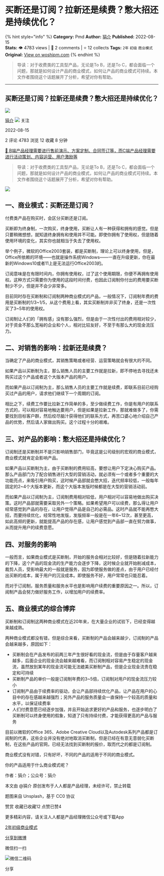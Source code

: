 # 买断还是订阅？拉新还是续费？憋大招还是持续优化？
{% hint style="info" %}
**Category:** Pmd
**Author:** [狷介](https://www.woshipm.com/u/1197423)
**Published:** 2022-08-15  
**Stats:** 👁️ 4783 views | 💬 2 comments | ⭐ 12 collects
**Tags:** `2年` `初级` `商业模式`
**Original:** [View on woshipm.com](https://www.woshipm.com/pmd/5564647.html)
{% endhint %}
> 导读：对于收费类的工具型产品，无论是To B，还是To C，都会面临一个问题，那就是如何设计产品的商业模式，如何让产品的商业模式可持续。本文作者围绕这个话题展开了分析，希望对你有帮助。

---

## 买断还是订阅？拉新还是续费？憋大招还是持续优化？

[![](https://image.woshipm.com/wp-files/2020/12/8w5GMf9WMsspB2F2RawB.jpg!/both/72x72)](https://www.woshipm.com/u/1197423)

[狷介](https://www.woshipm.com/u/1197423) ![](https://static.woshipm.com/tag/1101_1@2x.png) 关注

2022-08-15

2 评论 4783 浏览 12 收藏 8 分钟

[🔗 B端产品经理需要进行售前演示、方案定制、合同签订等，而C端产品经理需要进行活动策划、内容运营、用户激励等](https://ke.qidianla.com/courses/bcpm)

> 导读：对于收费类的工具型产品，无论是To B，还是To C，都会面临一个问题，那就是如何设计产品的商业模式，如何让产品的商业模式可持续。本文作者围绕这个话题展开了分析，希望对你有帮助。

![](https://image.woshipm.com/wp-files/2022/08/J59OpdpXmAS8cJGnLozB.jpg)

## 一、商业模式：买断还是订阅？

付费类产品在购买时，会区分买断还是订阅。

买断即为终身制，一次购买，终身使用，买断让人有一种获得和拥有的感觉。但是只要稍微想想，就知道终身拥有和使用并不可能。即使你拥有了使用权，但是随着使用环境的变化，其实你也就相当于失去了使用权。

举个例子，微软的Office2003套装，都是买断制，理论上可以终身使用，但是，Office所依赖的环境——也就是操作系统Windows——一直在升级更新，你在最新的Windows10或者11上是无法运行Office2003的。

订阅意味是在有限时间内，你拥有使用权，过了这个使用期限，你便不再拥有使用权。这种方式只需要你为使用的这段时间付费，也因此订阅制你付出的费用要买断制少不少，但是并不会少非常多。

目前同时存在买断制和订阅制两种商业模式的产品，一般情况下，订阅制年费的费用是买断制的1/3~1/5，从这个费用上看，其实买断制并非买了终身，还是一次性买了3~5年的使用权。

订阅制让人们的「拥有感」没有那么强烈，但是由于一次性付出的费用相对较少，对于资金不那么宽裕的企业和个人，相对比较友好，不至于有那么大的现金流压力。

## 二、对销售的影响：拉新还是续费？

当确定了产品的商业模式，其销售策略或者经营、运营策略就会有很大的不同。

如果产品以买断制为主，那么销售人员的主要工作就是拉新，即不停地去寻找还未购买过这个产品或者这个大版本产品的用户。

而如果产品以订阅制为主，那么销售人员的主要工作就是续费，即联系目前已经购买过产品的用户，请求他们继续下一个周期的订阅。

相比之下，续费工作要比拉新工作简单的多，至少做续费工作，你是有用户的联系方式的，可以相对容易地触达要用户，但是如果是拉新工作，那就难做多了，你需要找到目标客户群，然后绞尽脑汁获得他们的联系方式，再苦口婆心地介绍自己产品的优势，然后请人家做出购买。这个过程十分的艰难。

## 三、对产品的影响：憋大招还是持续优化？

订阅制还是买断制并不是只影响销售部门，毕竟这是公司级别的宏观的商业模式，商业模式就肯定会影响产品。

如果产品以买断制为主，由于买断制的费用较高，要想让用户下定决心购买产品。那么产品部门为了配合销售进行大型的营销活动，就必须有一个或者多个重要的大功能亮点，来吸引用户购买，这时候产品部就会憋大招，迭代频率较低，一般每年固定的2~4个大版本更新，而这个大版本发版时候都是在大型的营销活动前。

而如果产品以订阅制为主，订阅制费用相对较低，用户相对可以容易地做出购买决策。这时产品部就需要采取另外一个策略。如果希望用户可以续费，那么得让用户经常感觉到产品的存在，让用户觉得产品是自己的必需品。这时产品就不能再憋大招，而要持续优化，经常性地发版，发版频率一般是在一年6~12次，甚至更高，如此高频的更新，就能提高产品的存在感，让用户感觉到产品部一直在努力做事，从而提升用户的续费意愿。

## 四、对服务的影响

一般而言，如果商业模式是买断制，开始的服务会相对比较好，但是随着拉新能力的下降，这个产品的现金流的生产能力会逐步下降，这时候企业就开始削减成本，裁剪人员，受影响最大的一般就是服务，因为即使服务做的差点，由于用户已经付出买断的成本，属于用户的沉没成本。即使服务不好，用户常常也只能忍着。

而对于订阅制，服务质量和服务水平也是影响用户续费的重要原因之一。所以，订阅制产品会努力做好服务工作，以增加用户的续费率。

## 五、商业模式的综合博弈

买断制和订阅制这两种商业模式在近20年来，在大量企业的试验下，已经变得越来越成熟。

两种商业模式都没有错，但是综合来看，买断制的产品会越来越少，订阅制的产品会越来越多，原因如下：

*   买断制会在产品发布的前两三年产生很好看的现金流，但是由于存量客户越来越多，后面企业的现金流会越来越难看，而订阅制相对容易产生稳定的现金流，虽然放到某年的现金流可能无法媲美买断制产品，但是企业现金流贵在稳定和可持续
*   买断制产品的单价一般是订阅制年费的3~5倍，订阅制对用户的现金流压力较小
*   订阅制产品由于续费率的驱动，会让产品部持续优化产品，让产品在用户的心目中的存在感越来越强烈；另外产品的服务质量会一直保持一个较高的质量和水平，以保证续费率
*   人们付费意愿已经逐步加强，并且开始追求更好的产品和服务，也逐步明白了买断制可以终身使用的假象，知道了只有持续付费，才能获得更高的产品与服务

目前以微软的Office 365、Adobe Creative Cloud以及Autodesk系列产品都是订阅制的代表，这些企业并没有绝对地取消买断制，但是已经在有意无意弱化买断制，在这些产品的官网，已经无法找到买断制的报价，取而代之的都是订阅制。

商业模式没有对错，只有好坏，不同的产品的适用于不同的商业模式。

你的产品适用于什么商业模式呢？

作者：狷介；公众号：狷介

本文由 @狷介 原创发布于人人都是产品经理，未经许可，禁止转载

题图来自 Unsplash，基于 CC0 协议

赞赏 收藏已收藏12 点赞已赞4

更多精彩内容，请关注人人都是产品经理微信公众号或下载App

[2年](https://www.woshipm.com/tag/2%e5%b9%b4)[初级](https://www.woshipm.com/tag/%e5%88%9d%e7%ba%a7)[商业模式](https://www.woshipm.com/tag/%e5%95%86%e4%b8%9a%e6%a8%a1%e5%bc%8f)

[分享到微博](https://service.weibo.com/share/share.php?appkey=2775287854&title=买断还是订阅？拉新还是续费？憋大招还是持续优化？&url=https://www.woshipm.com/pmd/5564647.html&pic=https://image.woshipm.com/wp-files/2022/08/J59OpdpXmAS8cJGnLozB.jpg)

微信扫一扫

![微信二维码](https://api.pwmqr.com/qrcode/create/?url=https://www.woshipm.com/pmd/5564647.html)

分享